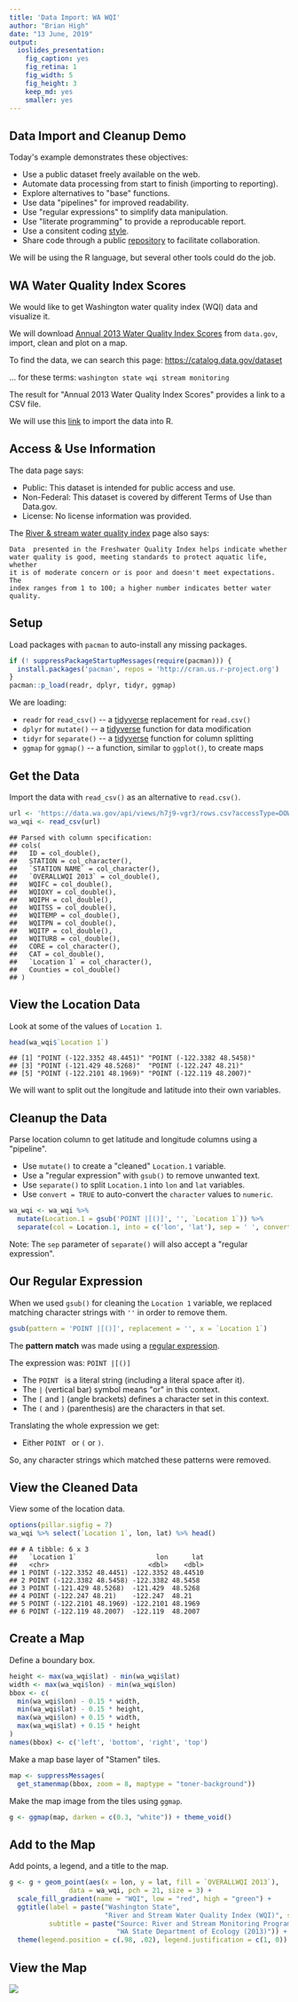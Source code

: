```yaml
---
title: 'Data Import: WA WQI'
author: "Brian High"
date: "13 June, 2019"
output:
  ioslides_presentation:
    fig_caption: yes
    fig_retina: 1
    fig_width: 5
    fig_height: 3
    keep_md: yes
    smaller: yes
---
```






## Data Import and Cleanup Demo

Today's example demonstrates these objectives:

* Use a public dataset freely available on the web.
* Automate data processing from start to finish (importing to reporting).
* Explore alternatives to "base" functions.
* Use data "pipelines" for improved readability.
* Use "regular expressions" to simplify data manipulation.
* Use "literate programming" to provide a reproducable report.
* Use a consitent coding [style](https://google.github.io/styleguide/Rguide.xml).
* Share code through a public [repository](https://github.com/deohs/coders) to facilitate collaboration.

We will be using the R language, but several other tools could do the job.

## WA Water Quality Index Scores

We would like to get Washington water quality index (WQI) data and visualize it.

We will download [Annual 2013 Water Quality Index Scores](https://catalog.data.gov/dataset/annual-2013-water-quality-index-scores-4d1fd) from `data.gov`, 
import, clean and plot on a map.

To find the data, we can search this page: https://catalog.data.gov/dataset

... for these terms: `washington state wqi stream monitoring`

The result for "Annual 2013 Water Quality Index Scores" provides a link to a 
CSV file. 

We will use this [link](https://data.wa.gov/api/views/h7j9-vgr3/rows.csv?accessType=DOWNLOAD) to import the data into R.

## Access & Use Information

The data page says:

* Public: This dataset is intended for public access and use.
* Non-Federal: This dataset is covered by different Terms of Use than Data.gov.
* License: No license information was provided.

The [River & stream water quality index](https://ecology.wa.gov/Research-Data/Monitoring-assessment/River-stream-monitoring/Water-quality-monitoring/River-stream-water-quality-index) page also says:

    Data  presented in the Freshwater Quality Index helps indicate whether 
    water quality is good, meeting standards to protect aquatic life, whether 
    it is of moderate concern or is poor and doesn't meet expectations. The 
    index ranges from 1 to 100; a higher number indicates better water quality.

## Setup

Load packages with `pacman` to auto-install any missing packages.


```r
if (! suppressPackageStartupMessages(require(pacman))) {
  install.packages('pacman', repos = 'http://cran.us.r-project.org')
}
pacman::p_load(readr, dplyr, tidyr, ggmap)
```

We are loading:

* `readr` for `read_csv()` -- a [tidyverse](https://www.tidyverse.org/) replacement for `read.csv()`
* `dplyr` for `mutate()` -- a [tidyverse](https://www.tidyverse.org/) function for data modification
* `tidyr` for `separate()` -- a [tidyverse](https://www.tidyverse.org/) function for column splitting
* `ggmap` for `ggmap()` -- a function, similar to `ggplot()`, to create maps

## Get the Data

Import the data with `read_csv()` as an alternative to `read.csv()`.


```r
url <- 'https://data.wa.gov/api/views/h7j9-vgr3/rows.csv?accessType=DOWNLOAD'
wa_wqi <- read_csv(url)
```

```
## Parsed with column specification:
## cols(
##   ID = col_double(),
##   STATION = col_character(),
##   `STATION NAME` = col_character(),
##   `OVERALLWQI 2013` = col_double(),
##   WQIFC = col_double(),
##   WQIOXY = col_double(),
##   WQIPH = col_double(),
##   WQITSS = col_double(),
##   WQITEMP = col_double(),
##   WQITPN = col_double(),
##   WQITP = col_double(),
##   WQITURB = col_double(),
##   CORE = col_character(),
##   CAT = col_double(),
##   `Location 1` = col_character(),
##   Counties = col_double()
## )
```

## View the Location Data

Look at some of the values of `Location 1`.


```r
head(wa_wqi$`Location 1`)
```

```
## [1] "POINT (-122.3352 48.4451)" "POINT (-122.3382 48.5458)"
## [3] "POINT (-121.429 48.5268)"  "POINT (-122.247 48.21)"   
## [5] "POINT (-122.2101 48.1969)" "POINT (-122.119 48.2007)"
```

We will want to split out the longitude and latitude into their own variables.

## Cleanup the Data

Parse location column to get latitude and longitude columns using a "pipeline". 

* Use `mutate()` to create a "cleaned" `Location.1` variable.
* Use a "regular expression" with `gsub()` to remove unwanted text.
* Use `separate()` to split `Location.1` into `lon` and `lat` variables.
* Use `convert = TRUE` to auto-convert the `character` values to `numeric`.


```r
wa_wqi <- wa_wqi %>% 
  mutate(Location.1 = gsub('POINT |[()]', '', `Location 1`)) %>%
  separate(col = Location.1, into = c('lon', 'lat'), sep = ' ', convert = TRUE)
```

Note: The `sep` parameter of `separate()` will also accept a "regular expression".

## Our Regular Expression

When we used `gsub()` for cleaning the `Location 1` variable, we replaced 
matching character strings with `''` in order to remove them.


```r
gsub(pattern = 'POINT |[()]', replacement = '', x = `Location 1`)
```

The **pattern match** was made using a [regular expression](https://www.rstudio.com/wp-content/uploads/2016/09/RegExCheatsheet.pdf).

The expression was: `POINT |[()]`

* The `POINT ` is a literal string (including a literal space after it).
* The `|` (vertical bar) symbol means "or" in this context.
* The `[` and `]` (angle brackets) defines a character set in this context.
* The `(` and `)` (parenthesis) are the characters in that set.

Translating the whole expression we get:

* Either `POINT ` or `(` or `)`.

So, any character strings which matched these patterns were removed.

## View the Cleaned Data

View some of the location data.


```r
options(pillar.sigfig = 7)
wa_wqi %>% select(`Location 1`, lon, lat) %>% head()
```

```
## # A tibble: 6 x 3
##   `Location 1`                    lon      lat
##   <chr>                         <dbl>    <dbl>
## 1 POINT (-122.3352 48.4451) -122.3352 48.44510
## 2 POINT (-122.3382 48.5458) -122.3382 48.5458 
## 3 POINT (-121.429 48.5268)  -121.429  48.5268 
## 4 POINT (-122.247 48.21)    -122.247  48.21   
## 5 POINT (-122.2101 48.1969) -122.2101 48.1969 
## 6 POINT (-122.119 48.2007)  -122.119  48.2007
```

## Create a Map

Define a boundary box.


```r
height <- max(wa_wqi$lat) - min(wa_wqi$lat)
width <- max(wa_wqi$lon) - min(wa_wqi$lon)
bbox <- c(
  min(wa_wqi$lon) - 0.15 * width,
  min(wa_wqi$lat) - 0.15 * height,
  max(wa_wqi$lon) + 0.15 * width,
  max(wa_wqi$lat) + 0.15 * height
)
names(bbox) <- c('left', 'bottom', 'right', 'top')
```

Make a map base layer of "Stamen" tiles.


```r
map <- suppressMessages(
  get_stamenmap(bbox, zoom = 8, maptype = "toner-background"))
```

Make the map image from the tiles using `ggmap`.


```r
g <- ggmap(map, darken = c(0.3, "white")) + theme_void() 
```

## Add to the Map

Add points, a legend, and a title to the map.


```r
g <- g + geom_point(aes(x = lon, y = lat, fill = `OVERALLWQI 2013`), 
               data = wa_wqi, pch = 21, size = 3) + 
  scale_fill_gradient(name = "WQI", low = "red", high = "green") + 
  ggtitle(label = paste("Washington State", 
                        "River and Stream Water Quality Index (WQI)", sep = " "),
          subtitle = paste("Source: River and Stream Monitoring Program,", 
                           "WA State Department of Ecology (2013)")) +
  theme(legend.position = c(.98, .02), legend.justification = c(1, 0)) 
```

## View the Map

![](get_wa_wqi_files/figure-html/view_map-1.png)<!-- -->
